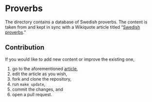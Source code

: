 # Proverbs

The directory contains a database of Swedish proverbs. The content is taken from
and kept in sync with a Wikiquote article titled “[Swedish proverbs][1].”

## Contribution

If you would like to add new content or improve the existing one,

1. go to the aforementioned [article][1],
2. edit the article as you wish,
3. fork and clone the repository,
4. run `make update`,
5. commit the changes, and
6. open a pull request.

[1]: https://en.wikiquote.org/wiki/Swedish_proverbs
